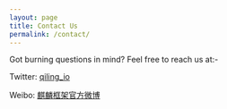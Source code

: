```yaml
---
layout: page
title: Contact Us
permalink: /contact/
---
```


Got burning questions in mind? Feel free to reach us at:-

Twitter: [qiling_io](https://twitter.com/qiling_io)

Weibo: [麒麟框架官方微博](https://www.weibo.com/sgniwx)
